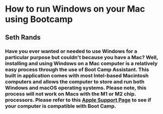 # How to run Windows on your Mac using Bootcamp

## Seth Rands

### Have you ever wanted or needed to use Windows for a particular purpose but couldn't because you have a Mac? Well, installing and using Windows on a Mac computer is a relatively easy process through the use of Boot Camp Assistant. This built in application comes with most Intel-based Macintosh computers and allows the computer to store and run both Windows and macOS operating systems. Please note, this process will not work on Macs with the M1 or M2 chip. processors. Please refer to this [Apple Support Page](https://support.apple.com/en-us/HT201468) to see if your computer is compatible with Boot Camp.
